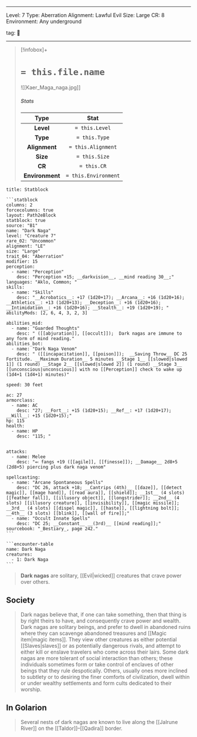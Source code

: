 
---


Level: 7
Type: Aberration
Alignment: Lawful Evil
Size: Large
CR: 8
Environment: Any underground


tag: 👹

---

> [!infobox]+
> #  `= this.file.name`
> ![[Kaer_Maga_naga.jpg]]
> ##### Stats
> Type | Stat |
> :---:|:---:|
> **Level** | `= this.Level` |
> **Type** | `= this.Type` |
> **Alignment** | `= this.Alignment` |
> **Size** | `= this.Size` |
> **CR** | `= this.CR` |
> **Environment** | `= this.Environment` |




````ad-info
title: Statblock

```statblock
columns: 2
forcecolumns: true
layout: Path2eBlock
statblock: true
source: "B1"
name: "Dark Naga"
level: "Creature 7"
rare_02: "Uncommon"
alignment: "LE"
size: "Large"
trait_04: "Aberration"
modifier: 15
perception:
  - name: "Perception"
    desc: "Perception +15; __darkvision__, __mind reading 30__;"
languages: "Aklo, Common; "
skills:
  - name: "Skills"
    desc: "__Acrobatics__: +17 (1d20+17); __Arcana__: +16 (1d20+16); __Athletics__: +13 (1d20+13); __Deception__: +16 (1d20+16); __Intimidation__: +16 (1d20+16); __Stealth__: +19 (1d20+19); "
abilityMods: [2, 6, 4, 3, 2, 3]

abilities_mid:
  - name: "Guarded Thoughts"
    desc: " ([[abjuration]], [[occult]]);  Dark nagas are immune to any form of mind reading."
abilities_bot:
  - name: "Dark Naga Venom"
    desc: " ([[incapacitation]], [[poison]]);  __Saving Throw__ DC 25 Fortitude. __Maximum Duration__ 5 minutes __Stage 1__ [[slowed|slowed 1]] (1 round) __Stage 2__ [[slowed|slowed 2]] (1 round) __Stage 3__ [[unconscious|unconscious]] with no [[Perception]] check to wake up (1d4+1 (1d4+1) minutes)"

speed: 30 feet

ac: 27
armorclass:
  - name: AC
    desc: "27; __Fort__: +15 (1d20+15); __Ref__: +17 (1d20+17); __Will__: +15 (1d20+15);"
hp: 115
health:
  - name: HP
    desc: "115; "


attacks:
  - name: Melee
    desc: "⬻ fangs +19 ([[agile]], [[finesse]]); __Damage__ 2d8+5 (2d8+5) piercing plus dark naga venom"

spellcasting:
  - name: "Arcane Spontaneous Spells"
    desc: "DC 26, attack +18; __Cantrips (4th)__ [[daze]], [[detect magic]], [[mage hand]], [[read aura]], [[shield]]; __1st__ (4 slots) [[feather fall]], [[illusory object]], [[longstrider]]; __2nd__ (4 slots) [[illusory creature]], [[invisibility]], [[magic missile]]; __3rd__ (4 slots) [[dispel magic]], [[haste]], [[lightning bolt]]; __4th__ (3 slots) [[blink]], [[wall of fire]];"
  - name: "Occult Innate Spells"
    desc: "DC 25; __Constant__ __(3rd)__ [[mind reading]];"
sourcebook: "_Bestiary_, page 242."
```

```encounter-table
name: Dark Naga
creatures:
  - 1: Dark Naga
```

````



> **Dark nagas** are solitary, [[Evil|wicked]] creatures that crave power over others.


## Society

> Dark nagas believe that, if one can take something, then that thing is by right theirs to have, and consequently crave power and wealth.
> Dark nagas are solitary beings, and prefer to dwell in abandoned ruins where they can scavenge abandoned treasures and [[Magic item|magic items]]. They view other creatures as either potential [[Slaves|slaves]] or as potentially dangerous rivals, and attempt to either kill or enslave travelers who come across their lairs. Some dark nagas are more tolerant of social interaction than others; these individuals sometimes form or take control of enclaves of other beings that they rule despotically. Others, usually ones more inclined to subtlety or to desiring the finer comforts of civilization, dwell within or under wealthy settlements and form cults dedicated to their worship.


## In Golarion

> Several nests of dark nagas are known to live along the [[Jalrune River]] on the [[Taldor]]–[[Qadira]] border.










